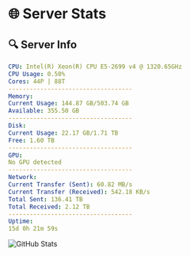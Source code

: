 # 🌐 Server Stats
## 🔍 Server Info
```yaml
CPU: Intel(R) Xeon(R) CPU E5-2699 v4 @ 1320.65GHz
CPU Usage: 0.50%
Cores: 44P | 88T
-----------------------------------
Memory:
Current Usage: 144.87 GB/503.74 GB
Available: 355.50 GB
-----------------------------------
Disk:
Current Usage: 22.17 GB/1.71 TB
Free: 1.60 TB
-----------------------------------
GPU:
No GPU detected
-----------------------------------
Network:
Current Transfer (Sent): 60.82 MB/s
Current Transfer (Received): 542.18 KB/s
Total Sent: 136.41 TB
Total Received: 2.12 TB
-----------------------------------
Uptime:
15d 0h 21m 59s
```
![GitHub Stats](https://img.shields.io/badge/Updated-2025-02-22_23:05:17-blue)